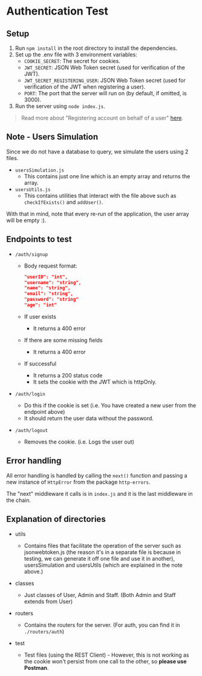 # Authentication Test

## Setup

1.  Run `npm install` in the root directory to install the dependencies.
2.  Set up the .env file with 3 environment variables:
    -   `COOKIE_SECRET`: The secret for cookies.
    -   `JWT_SECRET`: JSON Web Token secret (used for verification of the JWT).
    -   `JWT_SECRET_REGISTERING_USER`: JSON Web Token secret (used for verification of the JWT when registering a user).
    -   `PORT`: The port that the server will run on (by default, if omitted, is 3000).
3.  Run the server using `node index.js`.

> Read more about "Registering account on behalf of a user" [here](./docs/RegisterAccount).

## Note - Users Simulation

Since we do not have a database to query, we simulate the users using 2 files.

-   `usersSimulation.js`
    -   This contains just one line which is an empty array and returns the array.
-   `usersUtils.js`
    -   This contains utilities that interact with the file above such as `checkIfExists()` and `addUser()`.

With that in mind, note that every re-run of the application, the user array will be empty :).

## Endpoints to test

-   `/auth/signup`

    -   Body request format:

        ```json
        "userID": "int",
        "username": "string",
        "name": "string",
        "email": "string",
        "password": "string"
        "age": "int"
        ```

    -   If user exists
        -   It returns a 400 error
    -   If there are some missing fields
        -   It returns a 400 error
    -   If successful
        -   It returns a 200 status code
        -   It sets the cookie with the JWT which is httpOnly.

-   `/auth/login`
    -   Do this if the cookie is set (i.e. You have created a new user from the endpoint above)
    -   It should return the user data without the password.
-   `/auth/logout`
    -   Removes the cookie. (i.e. Logs the user out)

## Error handling

All error handling is handled by calling the `next()` function and passing a new instance of `HttpError` from the package `http-errors`.

The "next" middleware it calls is in `index.js` and it is the last middleware in the chain.

## Explanation of directories

-   utils
    -   Contains files that facilitate the operation of the server such as jsonwebtoken.js (the reason it's in a separate file is because in testing, we can generate it off one file and use it in another), usersSimulation and usersUtils (which are explained in the note above.)
-   classes

    -   Just classes of User, Admin and Staff. (Both Admin and Staff extends from User)

-   routers
    -   Contains the routers for the server. (For auth, you can find it in `./routers/auth`)
-   test
    -   Test files (using the REST Client) - However, this is not working as the cookie won't persist from one call to the other, so **please use Postman**.
